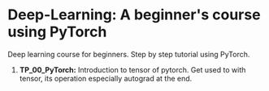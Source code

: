 # Deep-Learning: A beginner's course using PyTorch
Deep learning course for beginners. Step by step tutorial using PyTorch.
1. **TP_00_PyTorch:** Introduction to tensor of pytorch. Get used to with tensor, its operation especially autograd at the end.
